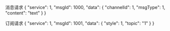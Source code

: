 

消息请求
{
"service": 1,
"msgId": 1000,
"data": {
"channelId": 1,
"msgType": 1,
"content": "text"
}
}


订阅请求
{
"service": 1,
"msgId": 1001,
"data": {
"style": 1,
"topic": "1"
}
}